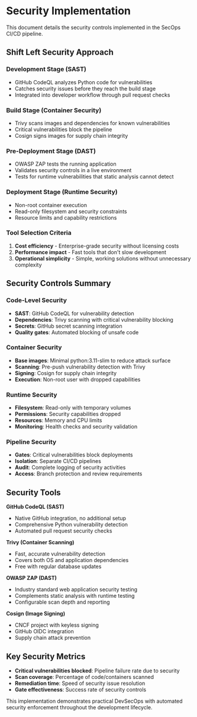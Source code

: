 # Security Implementation

This document details the security controls implemented in the SecOps CI/CD pipeline.

## Shift Left Security Approach

### Development Stage (SAST)
- GitHub CodeQL analyzes Python code for vulnerabilities
- Catches security issues before they reach the build stage
- Integrated into developer workflow through pull request checks

### Build Stage (Container Security)
- Trivy scans images and dependencies for known vulnerabilities
- Critical vulnerabilities block the pipeline
- Cosign signs images for supply chain integrity

### Pre-Deployment Stage (DAST)
- OWASP ZAP tests the running application
- Validates security controls in a live environment
- Tests for runtime vulnerabilities that static analysis cannot detect

### Deployment Stage (Runtime Security)
- Non-root container execution
- Read-only filesystem and security constraints
- Resource limits and capability restrictions

### Tool Selection Criteria
1. **Cost efficiency** - Enterprise-grade security without licensing costs
2. **Performance impact** - Fast tools that don't slow development
3. **Operational simplicity** - Simple, working solutions without unnecessary complexity

## Security Controls Summary

### Code-Level Security
- **SAST**: GitHub CodeQL for vulnerability detection
- **Dependencies**: Trivy scanning with critical vulnerability blocking
- **Secrets**: GitHub secret scanning integration
- **Quality gates**: Automated blocking of unsafe code

### Container Security
- **Base images**: Minimal python:3.11-slim to reduce attack surface
- **Scanning**: Pre-push vulnerability detection with Trivy
- **Signing**: Cosign for supply chain integrity
- **Execution**: Non-root user with dropped capabilities

### Runtime Security
- **Filesystem**: Read-only with temporary volumes
- **Permissions**: Security capabilities dropped
- **Resources**: Memory and CPU limits
- **Monitoring**: Health checks and security validation

### Pipeline Security
- **Gates**: Critical vulnerabilities block deployments
- **Isolation**: Separate CI/CD pipelines
- **Audit**: Complete logging of security activities
- **Access**: Branch protection and review requirements

## Security Tools

**GitHub CodeQL (SAST)**
- Native GitHub integration, no additional setup
- Comprehensive Python vulnerability detection
- Automated pull request security checks

**Trivy (Container Scanning)**  
- Fast, accurate vulnerability detection
- Covers both OS and application dependencies
- Free with regular database updates

**OWASP ZAP (DAST)**
- Industry standard web application security testing
- Complements static analysis with runtime testing
- Configurable scan depth and reporting

**Cosign (Image Signing)**
- CNCF project with keyless signing
- GitHub OIDC integration
- Supply chain attack prevention

## Key Security Metrics

- **Critical vulnerabilities blocked**: Pipeline failure rate due to security
- **Scan coverage**: Percentage of code/containers scanned
- **Remediation time**: Speed of security issue resolution
- **Gate effectiveness**: Success rate of security controls

This implementation demonstrates practical DevSecOps with automated security enforcement throughout the development lifecycle.